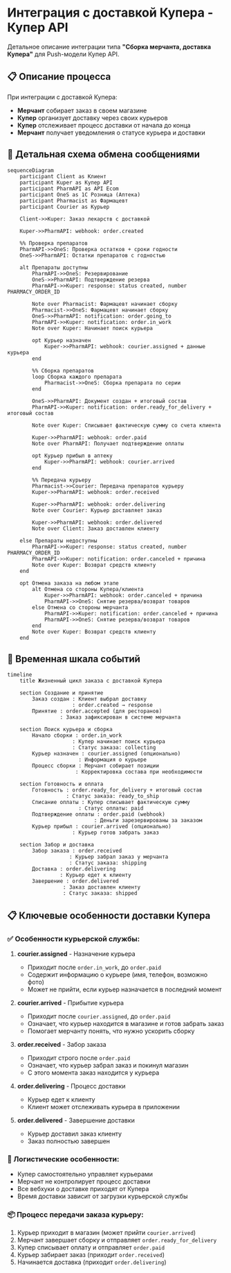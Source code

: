 # Интеграция с доставкой Купера - Купер API

Детальное описание интеграции типа **"Сборка мерчанта, доставка Купера"** для Push-модели Купер API.

## 📋 Описание процесса

При интеграции с доставкой Купера:
- **Мерчант** собирает заказ в своем магазине
- **Купер** организует доставку через своих курьеров
- **Купер** отслеживает процесс доставки от начала до конца
- **Мерчант** получает уведомления о статусе курьера и доставки

## 📱 Детальная схема обмена сообщениями

```mermaid
sequenceDiagram
    participant Client as Клиент
    participant Kuper as Купер API
    participant PharmAPI as API Ecom
    participant OneS as 1С Розница (Аптека)
    participant Pharmacist as Фармацевт
    participant Courier as Курьер
    
    Client->>Kuper: Заказ лекарств с доставкой
    
    Kuper->>PharmAPI: webhook: order.created
    
    %% Проверка препаратов
    PharmAPI->>OneS: Проверка остатков + сроки годности
    OneS->>PharmAPI: Остатки препаратов с годностью
    
    alt Препараты доступны
        PharmAPI->>OneS: Резервирование
        OneS->>PharmAPI: Подтверждение резерва
        PharmAPI->>Kuper: response: status created, number PHARMACY_ORDER_ID
        
        Note over Pharmacist: Фармацевт начинает сборку
        Pharmacist->>OneS: Фармацевт начинает сборку
        OneS->>PharmAPI: notification: order.going_to
        PharmAPI->>Kuper: notification: order.in_work
        Note over Kuper: Начинает поиск курьера
        
        opt Курьер назначен
            Kuper->>PharmAPI: webhook: courier.assigned + данные курьера
        end
        
        %% Сборка препаратов
        loop Сборка каждого препарата
            Pharmacist->>OneS: Сборка препарата по серии
        end
        
        OneS->>PharmAPI: Документ создан + итоговый состав
        PharmAPI->>Kuper: notification: order.ready_for_delivery + итоговый состав
        
        Note over Kuper: Списывает фактическую сумму со счета клиента
        
        Kuper->>PharmAPI: webhook: order.paid
        Note over PharmAPI: Получает подтверждение оплаты

        opt Курьер прибыл в аптеку
            Kuper->>PharmAPI: webhook: courier.arrived
        end
        
        %% Передача курьеру
        Pharmacist->>Courier: Передача препаратов курьеру
        Kuper->>PharmAPI: webhook: order.received
        
        Kuper->>PharmAPI: webhook: order.delivering
        Note over Courier: Курьер доставляет заказ
        
        Kuper->>PharmAPI: webhook: order.delivered
        Note over Client: Заказ доставлен клиенту
        
    else Препараты недоступны
        PharmAPI->>Kuper: response: status created, number PHARMACY_ORDER_ID
        PharmAPI->>Kuper: notification: order.canceled + причина
        Note over Kuper: Возврат средств клиенту
    end
    
    opt Отмена заказа на любом этапе
        alt Отмена со стороны Купера/клиента
            Kuper->>PharmAPI: webhook: order.canceled + причина
            PharmAPI->>OneS: Снятие резерва/возврат товаров
        else Отмена со стороны мерчанта
            PharmAPI->>Kuper: notification: order.canceled + причина
            PharmAPI->>OneS: Снятие резерва/возврат товаров
        end
        Note over Kuper: Возврат средств клиенту
    end
```

## 🎯 Временная шкала событий

```mermaid
timeline
    title Жизненный цикл заказа с доставкой Купера
    
    section Создание и принятие
        Заказ создан : Клиент выбрал доставку
                     : order.created → response
        Принятие : order.accepted (для ресторанов)
                 : Заказ зафиксирован в системе мерчанта
        
    section Поиск курьера и сборка
        Начало сборки : order.in_work
                     : Купер начинает поиск курьера
                     : Статус заказа: collecting
        Курьер назначен : courier.assigned (опционально)
                       : Информация о курьере
        Процесс сборки : Мерчант собирает позиции
                      : Корректировка состава при необходимости
        
    section Готовность и оплата
        Готовность : order.ready_for_delivery + итоговый состав
                   : Статус заказа: ready_to_ship
        Списание оплаты : Купер списывает фактическую сумму
                       : Статус оплаты: paid
        Подтверждение оплаты : order.paid (webhook)
                            : Деньги зарезервированы за заказом
        Курьер прибыл : courier.arrived (опционально)
                     : Курьер готов забрать заказ
        
    section Забор и доставка
        Забор заказа : order.received
                    : Курьер забрал заказ у мерчанта
                    : Статус заказа: shipping
        Доставка : order.delivering
                 : Курьер едет к клиенту
        Завершение : order.delivered
                  : Заказ доставлен клиенту
                  : Статус заказа: shipped
```

## 📋 Ключевые особенности доставки Купера

### ✅ Особенности курьерской службы:

1. **courier.assigned** - Назначение курьера
   - Приходит после `order.in_work`, до `order.paid`
   - Содержит информацию о курьере (имя, телефон, возможно фото)
   - Может не прийти, если курьер назначается в последний момент

2. **courier.arrived** - Прибытие курьера
   - Приходит после `courier.assigned`, до `order.paid`
   - Означает, что курьер находится в магазине и готов забрать заказ
   - Помогает мерчанту понять, что нужно ускорить сборку

3. **order.received** - Забор заказа
   - Приходит строго после `order.paid`
   - Означает, что курьер забрал заказ и покинул магазин
   - С этого момента заказ находится у курьера

4. **order.delivering** - Процесс доставки
   - Курьер едет к клиенту
   - Клиент может отслеживать курьера в приложении

5. **order.delivered** - Завершение доставки
   - Курьер доставил заказ клиенту
   - Заказ полностью завершен

### 🚚 Логистические особенности:

- Купер самостоятельно управляет курьерами
- Мерчант не контролирует процесс доставки
- Все вебхуки о доставке приходят от Купера
- Время доставки зависит от загрузки курьерской службы

### 📦 Процесс передачи заказа курьеру:

1. Курьер приходит в магазин (может прийти `courier.arrived`)
2. Мерчант завершает сборку и отправляет `order.ready_for_delivery`
3. Купер списывает оплату и отправляет `order.paid`
4. Курьер забирает заказ (приходит `order.received`)
5. Начинается доставка (приходит `order.delivering`)
